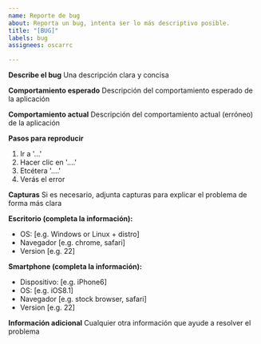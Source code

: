 ```yaml
---
name: Reporte de bug
about: Reporta un bug, intenta ser lo más descriptivo posible.
title: "[BUG]"
labels: bug
assignees: oscarrc

---
```


**Describe el bug**
Una descripción clara y concisa

**Comportamiento esperado**
Descripción del comportamiento esperado de la aplicación

**Comportamiento actual**
Descripción del comportamiento actual (erróneo) de la aplicación

**Pasos para reproducir**
1. Ir a '...'
2. Hacer clic en '....'
3. Etcétera '....'
4. Verás el error

**Capturas**
Si es necesario, adjunta capturas para explicar el problema de forma más clara

**Escritorio (completa la información):**
 - OS: [e.g. Windows or Linux + distro]
 - Navegador [e.g. chrome, safari]
 - Version [e.g. 22]

**Smartphone (completa la información):**
 - Dispositivo: [e.g. iPhone6]
 - OS: [e.g. iOS8.1]
 - Navegador [e.g. stock browser, safari]
 - Version [e.g. 22]

**Información adicional**
Cualquier otra información que ayude a resolver el problema
